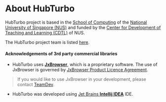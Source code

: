 # About HubTurbo

HubTurbo project is based in the [School of Computing](http://www.comp.nus.edu.sg) of the [National University of Singapore (NUS)](http://www.nus.edu.sg) 
and funded by the [Center for Development of Teaching and Learning (CDTL)](http://www.cdtl.nus.edu.sg/) of NUS.

The HubTurbo project team is listed [here](team.md).

#### Acknowledgements of 3rd party commercial libraries

* HubTurbo uses [**JxBrowser**](http://www.teamdev.com/jxbrowser), which is a proprietary software. The use of JxBrowser is governed by [JxBrowser Product Licence Agreement](http://www.teamdev.com/jxbrowser-licence-agreement). 

> If you would like to use JxBrowser in your development, please contact [TeamDev](https://goo.gl/VjG1Fn).

* HubTurbo was developed using [Jet Brains **Intellij IDEA**](https://www.jetbrains.com/idea/) IDE.
